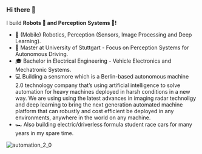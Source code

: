 
### Hi there 👋

<!--
**bjajoh/bjajoh** is a ✨ _special_ ✨ repository because its `README.md` (this file) appears on your GitHub profile.

Here are some ideas to get you started:

- 🔭 I’m currently working on ...
- 🌱 I’m currently learning ...
- 👯 I’m looking to collaborate on ...
- 🤔 I’m looking for help with ...
- 💬 Ask me about ...
- 📫 How to reach me: ...
- 😄 Pronouns: ...
- ⚡ Fun fact: ...
-->



I build  **Robots 🤖 and Perception Systems 📸!**

* 🧐   (Mobile) Robotics, Perception (Sensors, Image Processing and Deep Learning).
* 💼   Master at University of Stuttgart - Focus on Perception Systems for Autonomous Driving.
* 🎓   Bachelor in Electrical Engineering - Vehicle Electronics and Mechatronic Systems.
* 💻   Building a sensmore which is a Berlin-based autonomous machine 2.0 technology company that’s using artificial intelligence to solve automation for heavy machines deployed in harsh conditions in a new way. We are using using the latest advances in imaging radar technoligy and deep learning to bring the next generation automated machine platform that can robustly and cost efficient be deployed in any environments, anywhere in the world on any machine.
* 🏎   Also building electric/driverless formula student race cars for many years in my spare time.
<!--* ⛵   Encouraging people for open source collaborations.
* 📚   Reading more about Apple, Harry Potter and how the computer works.
* ✍🏻   I write my personal thoughts on Programming & Tech in my [Personal Blog](https://halfrost.com/)(Cumulative 3.64 million PV / 1.06 million UV).-->

![automation_2_0](https://user-images.githubusercontent.com/42101377/232340319-12bbe7f3-981b-4d39-aa77-504da826e69a.jpg)

